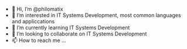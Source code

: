 - 👋 Hi, I’m @philomatix
- 👀 I’m interested in IT Systems Development, most common languages and appliccations
- 🌱 I’m currently learning IT Systems Development
- 💞️ I’m looking to collaborate on IT Systems Development
- 📫 How to reach me ...

<!---
philomatix/philomatix is a ✨ special ✨ repository because its `README.md` (this file) appears on your GitHub profile.
You can click the Preview link to take a look at your changes.
--->

